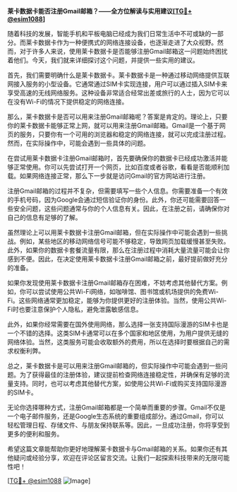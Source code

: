 **莱卡数据卡能否注册Gmail邮箱？——全方位解读与实用建议[[TG💪+ @esim1088](https://t.me/s/esim1088)]**

随着科技的发展，智能手机和平板电脑已经成为我们日常生活中不可或缺的一部分。而莱卡数据卡作为一种便携式的网络连接设备，也逐渐走进了大众视野。然而，对于许多人来说，使用莱卡数据卡是否能够注册Gmail邮箱这一问题始终困扰着他们。今天，我们就来详细探讨这个问题，并提供一些实用的建议。

首先，我们需要明确什么是莱卡数据卡。莱卡数据卡是一种通过移动网络提供互联网接入服务的小型设备。它通常通过SIM卡实现连接，用户可以通过插入SIM卡来享受高速的无线网络服务。这种设备非常适合经常出差或旅行的人士，因为它可以在没有Wi-Fi的情况下提供稳定的网络连接。

那么，莱卡数据卡是否可以用来注册Gmail邮箱呢？答案是肯定的。理论上，只要你的莱卡数据卡能够正常上网，就可以用来注册Gmail邮箱。Gmail是一个基于网页的服务，只要你有一个可用的浏览器和稳定的网络连接，就可以完成注册过程。然而，在实际操作中，可能会遇到一些具体的问题。

在尝试用莱卡数据卡注册Gmail邮箱时，首先要确保你的数据卡已经成功激活并能够正常使用。你可以先尝试打开一个网页，比如百度或者谷歌，看看是否能顺利加载。如果网络连接正常，那么下一步就是访问Gmail的官方网站进行注册。

注册Gmail邮箱的过程并不复杂，但需要填写一些个人信息。你需要准备一个有效的手机号码，因为Google会通过短信验证你的身份。此外，你还可能需要回答一些安全问题，这些问题通常与你的个人信息有关。因此，在注册之前，请确保你对自己的信息有足够的了解。

虽然理论上可以用莱卡数据卡注册Gmail邮箱，但在实际操作中可能会遇到一些挑战。例如，某些地区的移动网络信号可能不够稳定，导致网页加载缓慢甚至失败。此外，如果你的数据卡套餐流量有限，那么在注册过程中消耗大量流量可能会让你感到不便。因此，在决定使用莱卡数据卡注册Gmail邮箱之前，最好提前做好充分的准备。

如果你发现使用莱卡数据卡注册Gmail邮箱存在困难，不妨考虑其他替代方案。例如，你可以尝试使用公共Wi-Fi网络，如咖啡馆、图书馆或机场提供的免费Wi-Fi。这些网络通常更加稳定，能够为你提供更好的注册体验。当然，使用公共Wi-Fi时也要注意保护个人隐私，避免泄露敏感信息。

此外，如果你经常需要在国外使用网络，那么选择一张支持国际漫游的SIM卡也是一个不错的选择。这类SIM卡通常可以在多个国家和地区使用，为用户提供无缝的网络体验。当然，这类服务可能会收取额外的费用，所以在选择时要根据自己的需求权衡利弊。

总之，莱卡数据卡是可以用来注册Gmail邮箱的，但实际操作中可能会遇到一些问题。为了获得最佳的注册体验，建议提前检查网络连接稳定性，并确保有足够的流量支持。同时，也可以考虑其他替代方案，如使用公共Wi-Fi或购买支持国际漫游的SIM卡。

无论你选择哪种方式，注册Gmail邮箱都是一个简单而重要的步骤。Gmail不仅是一个电子邮件服务，还是Google生态系统的重要组成部分。通过Gmail，你可以轻松管理日程、存储文件、与朋友保持联系等。因此，一旦成功注册，你将享受到更多的便利和服务。

希望这篇文章能帮助你更好地理解莱卡数据卡与Gmail邮箱的关系。如果你还有其他疑问或经验分享，欢迎在评论区留言交流。让我们一起探索科技带来的无限可能性吧！

[[TG💪+ @esim1088](https://t.me/s/esim1088) ![Image](https://i.postimg.cc/4NQfJmqS/Snipaste-2025-05-13-00-14-12.png)]